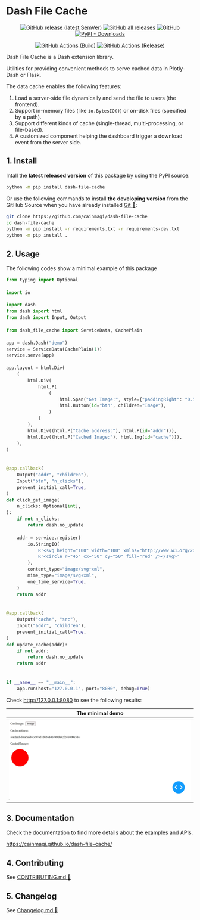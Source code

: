 # Dash File Cache

<p align="center">
  <a href="https://github.com/cainmagi/dash-file-cache/releases/latest"><img alt="GitHub release (latest SemVer)" src="https://img.shields.io/github/v/release/cainmagi/dash-file-cache?logo=github&sort=semver&style=flat-square"></a>
  <a href="https://github.com/cainmagi/dash-file-cache/releases"><img alt="GitHub all releases" src="https://img.shields.io/github/downloads/cainmagi/dash-file-cache/total?logo=github&style=flat-square"></a>
  <a href="https://github.com/cainmagi/dash-file-cache/blob/main/LICENSE"><img alt="GitHub" src="https://img.shields.io/github/license/cainmagi/dash-file-cache?style=flat-square&logo=opensourceinitiative&logoColor=white"></a>
  <a href="https://pypi.org/project/dash-file-cache"><img alt="PyPI - Downloads" src="https://img.shields.io/pypi/dm/dash-file-cache?style=flat-square&logo=pypi&logoColor=white&label=pypi"
  "></a>
</p>
<p align="center">
  <a href="https://github.com/cainmagi/dash-file-cache/actions/workflows/python-package.yml"><img alt="GitHub Actions (Build)" src="https://img.shields.io/github/actions/workflow/status/cainmagi/dash-file-cache/python-package.yml?style=flat-square&logo=githubactions&logoColor=white&label=build"></a>
  <a href="https://github.com/cainmagi/dash-file-cache/actions/workflows/python-publish.yml"><img alt="GitHub Actions (Release)" src="https://img.shields.io/github/actions/workflow/status/cainmagi/dash-file-cache/python-publish.yml?style=flat-square&logo=githubactions&logoColor=white&label=release"></a>
</p>

Dash File Cache is a Dash extension library.

Utilities for providing convenient methods to serve cached data in Plotly-Dash or Flask.

The data cache enables the following features:

1. Load a server-side file dynamically and send the file to users (the frontend).
2. Support in-memory files (like `io.BytesIO()`) or on-disk files (specified by a path).
3. Support different kinds of cache (single-thread, multi-processing, or file-based).
4. A customized component helping the dashboard trigger a download event from the server side.

## 1. Install

Intall the **latest released version** of this package by using the PyPI source:

``` sh
python -m pip install dash-file-cache
```

Or use the following commands to install **the developing version** from the GitHub Source when you have already installed [Git :hammer:][tool-git]:

```bash
git clone https://github.com/cainmagi/dash-file-cache
cd dash-file-cache
python -m pip install -r requirements.txt -r requirements-dev.txt
python -m pip install .
```

## 2. Usage

The following codes show a minimal example of this package

```python
from typing import Optional

import io

import dash
from dash import html
from dash import Input, Output

from dash_file_cache import ServiceData, CachePlain

app = dash.Dash("demo")
service = ServiceData(CachePlain(1))
service.serve(app)

app.layout = html.Div(
    (
        html.Div(
            html.P(
                (
                    html.Span("Get Image:", style={"paddingRight": "0.5rem"}),
                    html.Button(id="btn", children="Image"),
                )
            )
        ),
        html.Div((html.P("Cache address:"), html.P(id="addr"))),
        html.Div((html.P("Cached Image:"), html.Img(id="cache"))),
    ),
)


@app.callback(
    Output("addr", "children"),
    Input("btn", "n_clicks"),
    prevent_initial_call=True,
)
def click_get_image(
    n_clicks: Optional[int],
):
    if not n_clicks:
        return dash.no_update

    addr = service.register(
        io.StringIO(
            R'<svg height="100" width="100" xmlns="http://www.w3.org/2000/svg">'
            R'<circle r="45" cx="50" cy="50" fill="red" /></svg>'
        ),
        content_type="image/svg+xml",
        mime_type="image/svg+xml",
        one_time_service=True,
    )
    return addr


@app.callback(
    Output("cache", "src"),
    Input("addr", "children"),
    prevent_initial_call=True,
)
def update_cache(addr):
    if not addr:
        return dash.no_update
    return addr


if __name__ == "__main__":
    app.run(host="127.0.0.1", port="8080", debug=True)
```

Check http://127.0.0.1:8080 to see the following results:

| The minimal demo |
| ---------------- |
| ![pic-demo-minimal][pic-demo-minimal]

## 3. Documentation

Check the documentation to find more details about the examples and APIs.

https://cainmagi.github.io/dash-file-cache/

## 4. Contributing

See [CONTRIBUTING.md :book:][link-contributing]

## 5. Changelog

See [Changelog.md :book:][link-changelog]

[tool-git]:https://git-scm.com/downloads
[tool-nodejs]:https://nodejs.org/en/download/package-manager
[tool-yarn]:https://yarnpkg.com/getting-started/install

[pic-demo-minimal]:https://raw.githubusercontent.com/cainmagi/dash-file-cache/main/display/demo-minimal.png

[link-contributing]:https://github.com/cainmagi/dash-file-cache/blob/main/CONTRIBUTING.md
[link-changelog]:https://github.com/cainmagi/dash-file-cache/blob/main/Changelog.md
